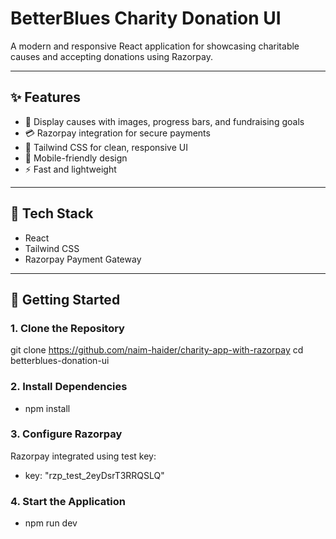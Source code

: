 # BetterBlues Charity Donation UI

A modern and responsive React application for showcasing charitable causes and accepting donations using Razorpay.

---

## ✨ Features

- 🧒 Display causes with images, progress bars, and fundraising goals
- 💳 Razorpay integration for secure payments
- 🎨 Tailwind CSS for clean, responsive UI
- 📱 Mobile-friendly design
- ⚡ Fast and lightweight

---

## 🔧 Tech Stack

- React
- Tailwind CSS
- Razorpay Payment Gateway

---

## 🚀 Getting Started

### 1. Clone the Repository

git clone https://github.com/naim-haider/charity-app-with-razorpay
cd betterblues-donation-ui

### 2. Install Dependencies

- npm install

### 3. Configure Razorpay

Razorpay integrated using test key:

- key: "rzp_test_2eyDsrT3RRQSLQ"

### 4. Start the Application

- npm run dev
